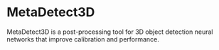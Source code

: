 # MetaDetect3D
MetaDetect3D is a post-processing tool for 3D object detection neural networks that improve calibration and performance.
